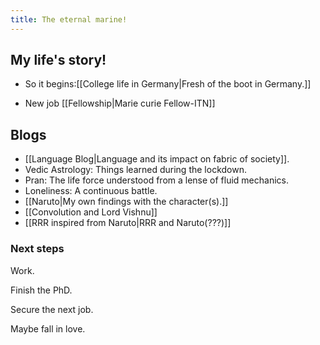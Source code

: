 ```yaml
---
title: The eternal marine!
---
```


## My life's story!
- So it begins:[[College life in Germany|Fresh of the boot in Germany.]]

- New job [[Fellowship|Marie curie Fellow-ITN]]

## Blogs

-   [[Language Blog|Language and its impact on fabric of society]].
-   Vedic Astrology: Things learned during the lockdown.
-   Pran: The life force understood from a lense of fluid mechanics.
-   Loneliness: A continuous battle.
-   [[Naruto|My own findings with the character(s).]]
-   [[Convolution and Lord Vishnu]]
-   [[RRR inspired from Naruto|RRR and Naruto(???)]]

### Next steps

Work.

Finish the PhD.

Secure the next job.

Maybe fall in love. 